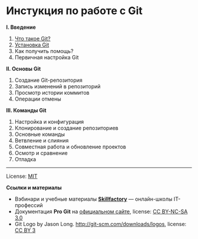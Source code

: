 # **Инстукция по работе с Git**

**I. Введение**
   1. [Что такое Git?](./aboutGit.md)
   2. [Установка Git](./install.md)
   3. Как получить помощь?    
   4. Первичная настройка Git

**II. Основы Git** 
   1. Создание Git-репозитория     
   2. Запись изменений в репозиторий   
   3. Просмотр истории коммитов    
   4. Операции отмены

**III. Команды Git** 

   1. Настройка и конфигурация
   2. Клонирование и создание репозиториев
   3. Основные команды
   4. Ветвление и слияния
   5. Совместная работа и обновление проектов
   6. Осмотр и сравнение
   7. Отладка

---

License: [MIT](./license.md)

**Ссылки и материалы** 
* Вэбинари и учебные материалы  [**Skillfactory**](https://apps.skillfactory.ru/) — oнлайн-школы IT-профессий 
* Документация **Pro Git** на [официальном сайте](https://git-scm.com/book/ru/v2), license: [CC BY-NC-SA 3.0](https://creativecommons.org/licenses/by-nc-sa/3.0/) 
* Git Logo by Jason Long. http://git-scm.com/downloads/logos, license: [CC BY 3](https://creativecommons.org/licenses/by/3.0/) 